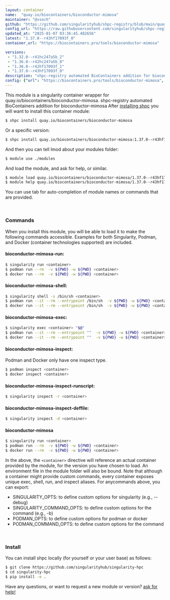 ```yaml
---
layout: container
name:  "quay.io/biocontainers/bioconductor-mimosa"
maintainer: "@vsoch"
github: "https://github.com/singularityhub/shpc-registry/blob/main/quay.io/biocontainers/bioconductor-mimosa/container.yaml"
config_url: "https://raw.githubusercontent.com/singularityhub/shpc-registry/main/quay.io/biocontainers/bioconductor-mimosa/container.yaml"
updated_at: "2025-01-07 03:36:45.482656"
latest: "1.37.0--r43hf17093f_0"
container_url: "https://biocontainers.pro/tools/bioconductor-mimosa"

versions:
 - "1.32.0--r41hc247a5b_2"
 - "1.36.0--r42hc247a5b_0"
 - "1.36.0--r42hf17093f_1"
 - "1.37.0--r43hf17093f_0"
description: "shpc-registry automated BioContainers addition for bioconductor-mimosa"
config: {"url": "https://biocontainers.pro/tools/bioconductor-mimosa", "maintainer": "@vsoch", "description": "shpc-registry automated BioContainers addition for bioconductor-mimosa", "latest": {"1.37.0--r43hf17093f_0": "sha256:ba215bca2d589d6dcbb76177a142916b8548f2301fffced40a56959a98f2c3cc"}, "tags": {"1.32.0--r41hc247a5b_2": "sha256:0e2ad68c2223c504159a7f9104a75be736e64960671c5492d5d6ae8f30b1a28e", "1.36.0--r42hc247a5b_0": "sha256:cc4545f4844c26e0b51dbad4292d2d7a7233ba95890564f9e9b509f87ecbce6c", "1.36.0--r42hf17093f_1": "sha256:91655672df86d932188e826f03550e373c95be423170e19a5a7cc56ffcfd6708", "1.37.0--r43hf17093f_0": "sha256:ba215bca2d589d6dcbb76177a142916b8548f2301fffced40a56959a98f2c3cc"}, "docker": "quay.io/biocontainers/bioconductor-mimosa"}
---
```


This module is a singularity container wrapper for quay.io/biocontainers/bioconductor-mimosa.
shpc-registry automated BioContainers addition for bioconductor-mimosa
After [installing shpc](#install) you will want to install this container module:


```bash
$ shpc install quay.io/biocontainers/bioconductor-mimosa
```

Or a specific version:

```bash
$ shpc install quay.io/biocontainers/bioconductor-mimosa:1.37.0--r43hf17093f_0
```

And then you can tell lmod about your modules folder:

```bash
$ module use ./modules
```

And load the module, and ask for help, or similar.

```bash
$ module load quay.io/biocontainers/bioconductor-mimosa/1.37.0--r43hf17093f_0
$ module help quay.io/biocontainers/bioconductor-mimosa/1.37.0--r43hf17093f_0
```

You can use tab for auto-completion of module names or commands that are provided.

<br>

### Commands

When you install this module, you will be able to load it to make the following commands accessible.
Examples for both Singularity, Podman, and Docker (container technologies supported) are included.

#### bioconductor-mimosa-run:

```bash
$ singularity run <container>
$ podman run --rm  -v ${PWD} -w ${PWD} <container>
$ docker run --rm  -v ${PWD} -w ${PWD} <container>
```

#### bioconductor-mimosa-shell:

```bash
$ singularity shell -s /bin/sh <container>
$ podman run --it --rm --entrypoint /bin/sh  -v ${PWD} -w ${PWD} <container>
$ docker run --it --rm --entrypoint /bin/sh  -v ${PWD} -w ${PWD} <container>
```

#### bioconductor-mimosa-exec:

```bash
$ singularity exec <container> "$@"
$ podman run --it --rm --entrypoint ""  -v ${PWD} -w ${PWD} <container> "$@"
$ docker run --it --rm --entrypoint ""  -v ${PWD} -w ${PWD} <container> "$@"
```

#### bioconductor-mimosa-inspect:

Podman and Docker only have one inspect type.

```bash
$ podman inspect <container>
$ docker inspect <container>
```

#### bioconductor-mimosa-inspect-runscript:

```bash
$ singularity inspect -r <container>
```

#### bioconductor-mimosa-inspect-deffile:

```bash
$ singularity inspect -d <container>
```



#### bioconductor-mimosa

```bash
$ singularity run <container>
$ podman run --rm  -v ${PWD} -w ${PWD} <container>
$ docker run --rm  -v ${PWD} -w ${PWD} <container>
```


In the above, the `<container>` directive will reference an actual container provided
by the module, for the version you have chosen to load. An environment file in the
module folder will also be bound. Note that although a container
might provide custom commands, every container exposes unique exec, shell, run, and
inspect aliases. For anycommands above, you can export:

 - SINGULARITY_OPTS: to define custom options for singularity (e.g., --debug)
 - SINGULARITY_COMMAND_OPTS: to define custom options for the command (e.g., -b)
 - PODMAN_OPTS: to define custom options for podman or docker
 - PODMAN_COMMAND_OPTS: to define custom options for the command

<br>

### Install

You can install shpc locally (for yourself or your user base) as follows:

```bash
$ git clone https://github.com/singularityhub/singularity-hpc
$ cd singularity-hpc
$ pip install -e .
```

Have any questions, or want to request a new module or version? [ask for help!](https://github.com/singularityhub/singularity-hpc/issues)